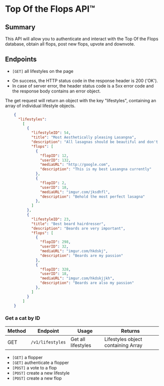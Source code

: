 # Top Of the Flops API™

## Summary

This API will allow you to authenticate and interact with the Top Of the Flops database, obtain all flops, post new flops, upvote and downvote.  

## Endpoints
- `[GET]` all lifestyles on the page

* On success, the HTTP status code in the response header is 200 ('OK').  
* In case of server error, the header status code is a 5xx error code and the response body contains an error object.  

The get request will return an object with the key "lifestyles", containing an array of individual lifestyle objects.

```Json
    {
      "lifestyles":
        [
          {
            "lifestyleID": 54,
            "title": "Most Aesthetically pleasing Lasangna",
            "description": "All lasagnas should be beautiful and don't fall in on themselves",
            "flops": [
              {
                "flopID": 12,
                "userID": 132,
                "mediaURL": "http://google.com",
                "description": "This is my best Lasangna currently"
              },
              {
                "flopID": 2,
                "userID": 18,
                "mediaURL": "imgur.com/jksdhfl",
                "description": "Behold the most perfect lasagna"
              },
            ]
          },
          {
            "lifestyleID": 23,
            "title": "Best beard hairdresser",
            "description": "Beards are very important",
            "flops": [
              {
                "flopID": 298,
                "userID": 32,
                "mediaURL": "imgur.com/hkdskj",
                "description": "Beards are my passion"
              },
              {
                "flopID": 328,
                "userID": 18,
                "mediaURL": "imgur.com/hkdskjjkh",
                "description": "Beards are also my passion"
              },
            ]
          }
        ]
    }
```


### Get a cat by ID

| Method | Endpoint | Usage | Returns |
| ------ | -------- | ----- | ------- |
| GET    | `/v1/lifestyles` | Get all lifestyles | Lifestyles object containing Array |


- `[GET]` a flopper
- `[GET]` authenticate a flopper
- `[POST]` a vote to a flop
- `[POST]` create a new lifestyle
- `[POST]` create a new flop
<!-- - `[DELETE]` a flop by id -->
